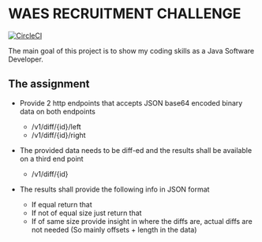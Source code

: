 # WAES RECRUITMENT CHALLENGE

[![CircleCI](https://circleci.com/gh/victorwardi/WaesScalableWeb.svg?style=svg)](https://circleci.com/gh/victorwardi/WaesScalableWeb)

The main goal of this project is to show my coding skills as a Java Software Developer.

## The assignment

- Provide 2 http endpoints that accepts JSON base64 encoded binary data on both endpoints
	- /v1/diff/{id}/left 
	- /v1/diff/{id}/right
	
- The provided data needs to be diff-ed and the results shall be available on a third end point
	- /v1/diff/{id}
	
- The results shall provide the following info in JSON format
	- If equal return that
	- If not of equal size just return that
	- If of same size provide insight in where the diffs are, actual diffs are not needed (So mainly offsets + length in the data)

